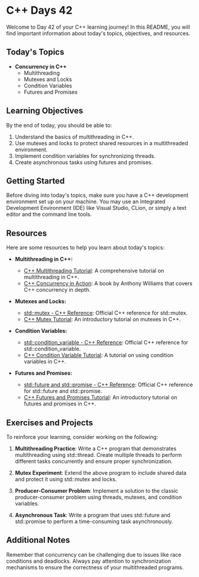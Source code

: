 # C++ Days 42

Welcome to Day 42 of your C++ learning journey! In this README, you will find important information about today's topics, objectives, and resources. 

## Today's Topics

- **Concurrency in C++**
  - Multithreading
  - Mutexes and Locks
  - Condition Variables
  - Futures and Promises

## Learning Objectives

By the end of today, you should be able to:

1. Understand the basics of multithreading in C++.
2. Use mutexes and locks to protect shared resources in a multithreaded environment.
3. Implement condition variables for synchronizing threads.
4. Create asynchronous tasks using futures and promises.

## Getting Started

Before diving into today's topics, make sure you have a C++ development environment set up on your machine. You may use an Integrated Development Environment (IDE) like Visual Studio, CLion, or simply a text editor and the command line tools.

## Resources

Here are some resources to help you learn about today's topics:

- **Multithreading in C++:**
  - [C++ Multithreading Tutorial](https://www.geeksforgeeks.org/multithreading-in-cpp/): A comprehensive tutorial on multithreading in C++.
  - [C++ Concurrency in Action](https://www.amazon.com/C-Concurrency-Action-Anthony-Williams/dp/1617294691): A book by Anthony Williams that covers C++ concurrency in depth.

- **Mutexes and Locks:**
  - [std::mutex - C++ Reference](https://en.cppreference.com/w/cpp/thread/mutex): Official C++ reference for std::mutex.
  - [C++ Mutex Tutorial](https://www.geeksforgeeks.org/mutex-lock-for-linux-thread-synchronization/): An introductory tutorial on mutexes in C++.

- **Condition Variables:**
  - [std::condition_variable - C++ Reference](https://en.cppreference.com/w/cpp/thread/condition_variable): Official C++ reference for std::condition_variable.
  - [C++ Condition Variable Tutorial](https://www.geeksforgeeks.org/condition-variable-in-cpp/): A tutorial on using condition variables in C++.

- **Futures and Promises:**
  - [std::future and std::promise - C++ Reference](https://en.cppreference.com/w/cpp/thread/future): Official C++ reference for std::future and std::promise.
  - [C++ Futures and Promises Tutorial](https://www.geeksforgeeks.org/future-promise-c/): An introductory tutorial on futures and promises in C++.

## Exercises and Projects

To reinforce your learning, consider working on the following:

1. **Multithreading Practice**: Write a C++ program that demonstrates multithreading using std::thread. Create multiple threads to perform different tasks concurrently and ensure proper synchronization.

2. **Mutex Experiment**: Extend the above program to include shared data and protect it using std::mutex and locks.

3. **Producer-Consumer Problem**: Implement a solution to the classic producer-consumer problem using threads, mutexes, and condition variables.

4. **Asynchronous Task**: Write a program that uses std::future and std::promise to perform a time-consuming task asynchronously.

## Additional Notes

Remember that concurrency can be challenging due to issues like race conditions and deadlocks. Always pay attention to synchronization mechanisms to ensure the correctness of your multithreaded programs.


